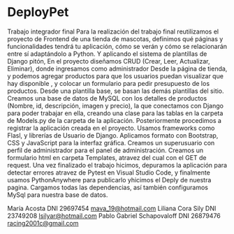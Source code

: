 # DeployPet
Trabajo integrador final
Para la realización del trabajo final reutilizamos el proyecto de Frontend de una tienda de
mascotas, definimos qué páginas y funcionalidades tendrá tu aplicación, cómo se verán y
cómo se relacionarán entre sí adaptándolo a Python. Y aplicando el sistema de plantillas de
Django pitón,
En el proyecto diseñamos CRUD (Crear, Leer, Actualizar, Eliminar), donde ingresamos como administrador
Desde la página de tienda, y podemos agregar productos para que los usuarios puedan visualizar que
hay disponible , y colocar un formulario para pedir presupuesto de los productos.
Desde una plantilla base, se basan las demás plantillas del sitio. Creamos una base de
datos de MySQL con los detalles de productos (Nombre, id, descripción, imagen y precio), la
que conectamos con Django para poder trabajar en ella, creando una clase para las tablas en
la carpeta de Models.py de la carpeta de la aplicación. Posteriormente procedimos a registrar la
aplicación creada en el proyecto.
Usamos frameworks como Flasl, y librerías de
Usuario de Django. Aplicamos formato con Bootstrap, CSS y JavaScript para la interfaz gráfica.
Creamos un superusuario con perfil de administrador para el panel de administración.
Creamos un formulario html en carpeta Templates, atravez del cual con el GET de request.
Una vez finalizado el trabajo hicimos, depuramos la aplicación para detectar errores atravez
de Pytest en Visual Studio Code, y finalmente usamos PythonAnywhere para
publicarlo yhicimos el Deply de nuestra pagina.
Cargamos todas las dependencias, así también configuramos MySql para nuestra base de datos.

María Acosta DNI 29697454 mava_19@hotmail.com
Liliana Cora Sily DNI 23749208 lsilyar@hotmail.com
Pablo Gabriel Schapovaloff DNI 26879476 racing2001c@gmail.com
